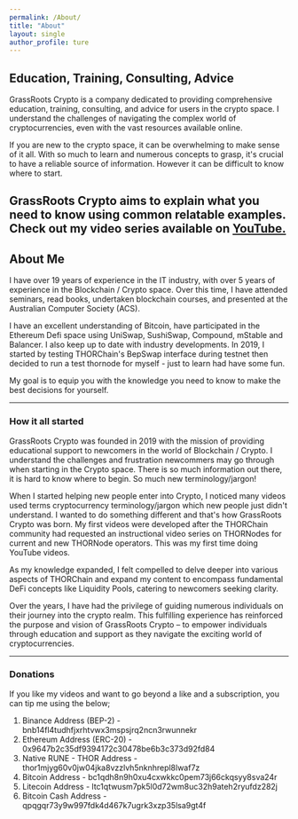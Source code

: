 ```yaml
---
permalink: /About/
title: "About"
layout: single
author_profile: ture
---
```


## Education, Training, Consulting, Advice
GrassRoots Crypto is a company dedicated to providing comprehensive education, training, consulting, and advice for users in the crypto space. I understand the challenges of navigating the complex world of cryptocurrencies, even with the vast resources available online.

If you are new to the crypto space, it can be overwhelming to make sense of it all. With so much to learn and numerous concepts to grasp, it's crucial to have a reliable source of information. However it can be difficult to know where to start. 

GrassRoots Crypto aims to explain what you need to know using common relatable examples. Check out my video series available on [YouTube.](https://www.youtube.com/c/grassrootscrypto)
---
## About Me
I have over 19 years of experience in the IT industry, with over 5 years of experience in the Blockchain / Crypto space. Over this time, I have attended seminars, read books, undertaken blockchain courses, and presented at the Australian Computer Society (ACS).

I have an excellent understanding of Bitcoin, have participated in the Ethereum Defi space using UniSwap, SushiSwap, Compound, mStable and Balancer. I also keep up to date with industry developments.
In 2019, I started by testing THORChain's BepSwap interface during testnet then decided to run a test thornode for myself - just to learn had have some fun. 

 My goal is to equip you with the knowledge you need to know to make the best decisions for yourself.

---
### How it all started
GrassRoots Crypto was founded in 2019 with the mission of providing educational support to newcomers in the world of Blockchain / Crypto. I understand the challenges and frustration newcommers may go through when starting in the Crypto space. There is so much information out there, it is hard to know where to begin. So much new terminology/jargon!

When I started helping new people enter into Crypto, I noticed many videos used terms cryptocurrency terminology/jargon which new people just didn't understand. I wanted to do something different and that's how GrassRoots Crypto was born. My first videos were developed after the THORChain community had requested an instructional video series on THORNodes for current and new THORNode operators. This was my first time doing YouTube videos. 

As my knowledge expanded, I felt compelled to delve deeper into various aspects of THORChain and expand my content to encompass fundamental DeFi concepts like Liquidity Pools, catering to newcomers seeking clarity.

Over the years, I have had the privilege of guiding numerous individuals on their journey into the crypto realm. This fulfilling experience has reinforced the purpose and vision of GrassRoots Crypto – to empower individuals through education and support as they navigate the exciting world of cryptocurrencies.

---
### Donations
If you like my videos and want to go beyond a like and a subscription, you can tip me using the below;
1. Binance Address (BEP-2) -     bnb14fl4tudhfjxrhtvwx3mspsjrq2ncn3rwunnekr
1. Ethereum Address (ERC-20) -   0x9647b2c35df9394172c30478be6b3c373d92fd84
1. Native RUNE - THOR Address -  thor1mjyg60v0jw04jka8vzzlvh5nknhrepl8lwaf7z
1. Bitcoin Address -             bc1qdh8n9h0xu4cxwkkc0pem73j66ckqsyy8sva24r
1. Litecoin Address -            ltc1qtwusm7pk5l0d72wm8uc32h9ateh2ryufdz282j
1. Bitcoin Cash Address  -       qpqgqr73y9w997fdk4d467k7ugrk3xzp35lsa9gt4f